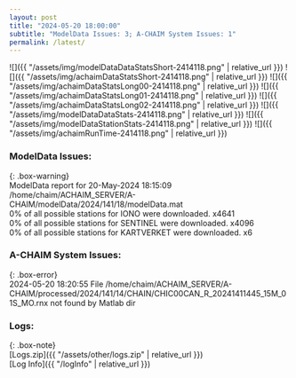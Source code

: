 ```yaml
---
layout: post
title: "2024-05-20 18:00:00"
subtitle: "ModelData Issues: 3; A-CHAIM System Issues: 1"
permalink: /latest/
---
```


![]({{ "/assets/img/modelDataDataStatsShort-2414118.png" | relative_url }})
![]({{ "/assets/img/achaimDataStatsShort-2414118.png" | relative_url }})
![]({{ "/assets/img/achaimDataStatsLong00-2414118.png" | relative_url }})
![]({{ "/assets/img/achaimDataStatsLong01-2414118.png" | relative_url }})
![]({{ "/assets/img/achaimDataStatsLong02-2414118.png" | relative_url }})
![]({{ "/assets/img/modelDataDataStats-2414118.png" | relative_url }})
![]({{ "/assets/img/modelDataStationStats-2414118.png" | relative_url }})
![]({{ "/assets/img/achaimRunTime-2414118.png" | relative_url }})


### ModelData Issues:  
  
{: .box-warning}  
 ModelData report for 20-May-2024 18:15:09   
 /home/chaim/ACHAIM_SERVER/A-CHAIM/modelData/2024/141/18/modelData.mat   
 0% of all possible stations for IONO were downloaded. x4641   
 0% of all possible stations for SENTINEL were downloaded. x4096   
 0% of all possible stations for KARTVERKET were downloaded. x6   
  
### A-CHAIM System Issues:  
  
{: .box-error}  
2024-05-20 18:20:55 File /home/chaim/ACHAIM_SERVER/A-CHAIM/processed/2024/141/14/CHAIN/CHIC00CAN_R_20241411445_15M_01S_MO.rnx not found by Matlab dir  

### Logs:  
  
{: .box-note}  
[Logs.zip]({{ "/assets/other/logs.zip" | relative_url }})  
[Log Info]({{ "/logInfo" | relative_url }})  
